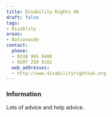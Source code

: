 ```yaml
---
title: Disability Rights UK
draft: false
tags:
- Disablity
areas:
- Nationwide
contact:
  phone:
  - 0330 995 0400
  - 0207 250 8181
  web_addresses:
  - http://www.disabilityrightsuk.org
---
```


### Information
Lots of advice and help advice.
